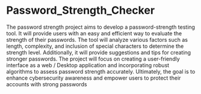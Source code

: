 # Password_Strength_Checker
The password strength project aims to develop a password-strength testing tool. It will provide users with an easy and efficient way to evaluate the strength of their passwords. The tool will analyze various factors such as length, complexity, and inclusion of special characters to determine the strength level. Additionally, it will provide suggestions and tips for creating stronger passwords. The project will focus on creating a user-friendly interface as a web / Desktop application and incorporating robust algorithms to assess password strength accurately. Ultimately, the goal is to enhance cybersecurity awareness and empower users to protect their accounts with strong passwords
